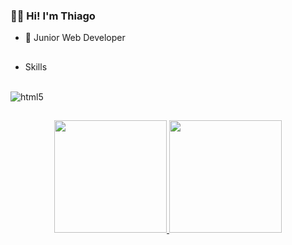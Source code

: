 ###  🤟🏾 Hi! I'm Thiago

- 🔭 Junior Web Developer
##

- Skills

<div style="display: inline_block"><br/>
  <img src="https://img.shields.io/badge/HTML5-E34F26?style=for-the-badge&logo=html5&logoColor=white" alt="html5"/>
</div>

##

<div align="center">
  <a href="https://github.com/thiagogeerts">
  <img height="180em" src="https://github-readme-stats.vercel.app/api?username=thiagogeerts&show_icons=true&theme=cobalt&include_all_commits=true&count_private=true"/>
  <img height="180em" src="https://github-readme-stats.vercel.app/api/top-langs/?username=thiagogeerts&layout=compact&langs_count=7&theme=cobalt"/>
</div>

  
##
